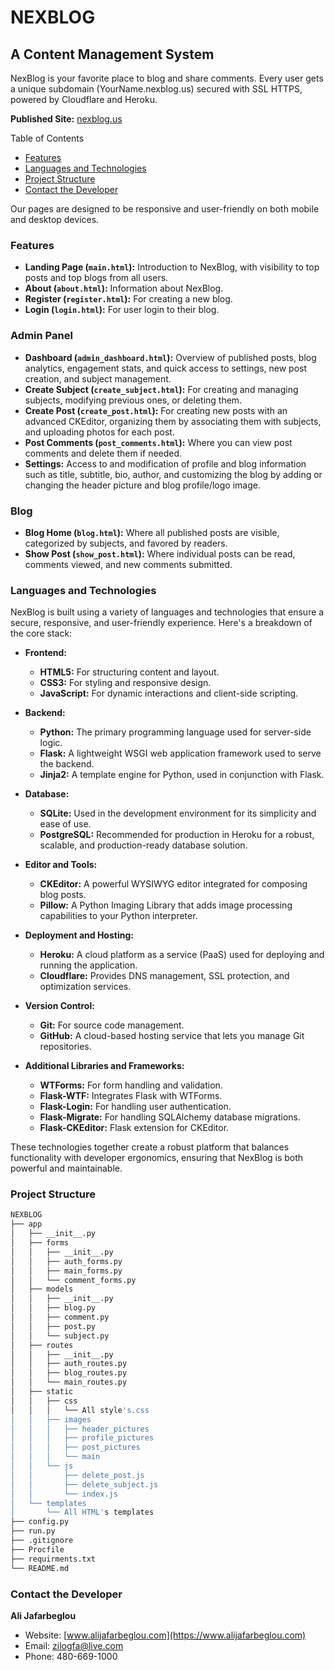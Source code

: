 # NEXBLOG

## A Content Management System

NexBlog is your favorite place to blog and share comments. Every user gets a unique subdomain (YourName.nexblog.us) secured with SSL HTTPS, powered by Cloudflare and Heroku.

**Published Site:** [nexblog.us](https://nexblog.us)

Table of Contents

- [Features](#Features)
- [Languages and Technologies](#Languages)
- [Project Structure](#structure)
- [Contact the Developer](#Contactr)



Our pages are designed to be responsive and user-friendly on both mobile and desktop devices.

### Features

- **Landing Page (`main.html`):** Introduction to NexBlog, with visibility to top posts and top blogs from all users.
- **About (`about.html`):** Information about NexBlog.
- **Register (`register.html`):** For creating a new blog.
- **Login (`login.html`):** For user login to their blog.

### Admin Panel

- **Dashboard (`admin_dashboard.html`):** Overview of published posts, blog analytics, engagement stats, and quick access to settings, new post creation, and subject management.
- **Create Subject (`create_subject.html`):** For creating and managing subjects, modifying previous ones, or deleting them.
- **Create Post (`create_post.html`):** For creating new posts with an advanced CKEditor, organizing them by associating them with subjects, and uploading photos for each post.
- **Post Comments (`post_comments.html`):** Where you can view post comments and delete them if needed.
- **Settings:** Access to and modification of profile and blog information such as title, subtitle, bio, author, and customizing the blog by adding or changing the header picture and blog profile/logo image.

### Blog

- **Blog Home (`blog.html`):** Where all published posts are visible, categorized by subjects, and favored by readers.
- **Show Post (`show_post.html`):** Where individual posts can be read, comments viewed, and new comments submitted.


### Languages and Technologies

NexBlog is built using a variety of languages and technologies that ensure a secure, responsive, and user-friendly experience. Here's a breakdown of the core stack:

- **Frontend:**
  - **HTML5:** For structuring content and layout.
  - **CSS3:** For styling and responsive design.
  - **JavaScript:** For dynamic interactions and client-side scripting.

- **Backend:**
  - **Python:** The primary programming language used for server-side logic.
  - **Flask:** A lightweight WSGI web application framework used to serve the backend.
  - **Jinja2:** A template engine for Python, used in conjunction with Flask.

- **Database:**
  - **SQLite:** Used in the development environment for its simplicity and ease of use.
  - **PostgreSQL:** Recommended for production in Heroku for a robust, scalable, and production-ready database solution.

- **Editor and Tools:**
  - **CKEditor:** A powerful WYSIWYG editor integrated for composing blog posts.
  - **Pillow:** A Python Imaging Library that adds image processing capabilities to your Python interpreter.

- **Deployment and Hosting:**
  - **Heroku:** A cloud platform as a service (PaaS) used for deploying and running the application.
  - **Cloudflare:** Provides DNS management, SSL protection, and optimization services.

- **Version Control:**
  - **Git:** For source code management.
  - **GitHub:** A cloud-based hosting service that lets you manage Git repositories.

- **Additional Libraries and Frameworks:**
  - **WTForms:** For form handling and validation.
  - **Flask-WTF:** Integrates Flask with WTForms.
  - **Flask-Login:** For handling user authentication.
  - **Flask-Migrate:** For handling SQLAlchemy database migrations.
  - **Flask-CKEditor:** Flask extension for CKEditor.

These technologies together create a robust platform that balances functionality with developer ergonomics, ensuring that NexBlog is both powerful and maintainable.


### Project Structure


```bash
NEXBLOG
├── app
│   ├── __init__.py
│   ├── forms
│   │   ├── __init__.py
│   │   ├── auth_forms.py
│   │   ├── main_forms.py
│   │   └── comment_forms.py
│   ├── models
│   │   ├── __init__.py
│   │   ├── blog.py
│   │   ├── comment.py
│   │   ├── post.py
│   │   └── subject.py
│   ├── routes
│   │   ├── __init__.py
│   │   ├── auth_routes.py
│   │   ├── blog_routes.py
│   │   └── main_routes.py
│   ├── static
│   │   ├── css
│   │   │   └── All style's.css
│   │   ├── images
│   │   │   ├── header_pictures
│   │   │   ├── profile_pictures
│   │   │   ├── post_pictures
│   │   │   └── main
│   │   └── js
│   │       ├── delete_post.js
│   │       ├── delete_subject.js
│   │       └── index.js
│   └── templates
│       └── All HTML's templates
├── config.py
├── run.py
├── .gitignore
├── Procfile
├── requirments.txt
└── README.md

```

### Contact the Developer

**Ali Jafarbeglou**

- Website: [www.alijafarbeglou.com](https://www.alijafarbeglou.com)
- Email: zilogfa@live.com
- Phone: 480-669-1000
